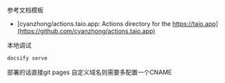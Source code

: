 
参考文档模板

- [cyanzhong/actions.taio.app: Actions directory for the https://taio.app](https://github.com/cyanzhong/actions.taio.app)


本地调试 

```js
docsify serve 
```

部署的话直接git pages
自定义域名则需要多配置一个CNAME